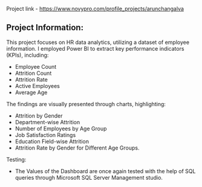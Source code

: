 Project link - https://www.novypro.com/profile_projects/arunchangalva

## Project Information:

This project focuses on HR data analytics, utilizing a dataset of employee information. I employed Power BI to extract key performance indicators (KPIs), including:

- Employee Count
- Attrition Count
- Attrition Rate
- Active Employees
- Average Age

The findings are visually presented through charts, highlighting:

- Attrition by Gender
- Department-wise Attrition
- Number of Employees by Age Group
- Job Satisfaction Ratings
- Education Field-wise Attrition
- Attrition Rate by Gender for Different Age Groups.

Testing:

- The Values of the Dashboard are once again tested with the help of SQL queries through Microsoft SQL Server Management studio.
